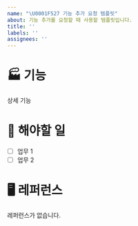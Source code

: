 ```yaml
---
name: "\U0001F527 기능 추가 요청 템플릿"
about: 기능 추가를 요청할 때 사용할 템플릿입니다.
title: ''
labels: ''
assignees: ''
---
```


# 🏭 기능
상세 기능
# 🔧 해야할 일
- [ ] 업무 1
- [ ] 업무 2
# 🖥 레퍼런스
레퍼런스가 없습니다.
